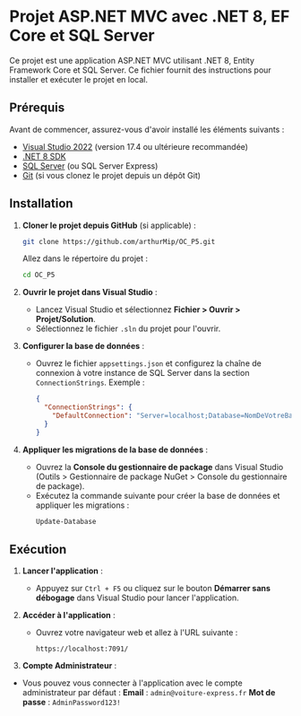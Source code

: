 # Projet ASP.NET MVC avec .NET 8, EF Core et SQL Server

Ce projet est une application ASP.NET MVC utilisant .NET 8, Entity Framework Core et SQL Server. Ce fichier fournit des instructions pour installer et exécuter le projet en local.

## Prérequis

Avant de commencer, assurez-vous d'avoir installé les éléments suivants :

- [Visual Studio 2022](https://visualstudio.microsoft.com/fr/downloads/) (version 17.4 ou ultérieure recommandée)
- [.NET 8 SDK](https://dotnet.microsoft.com/download/dotnet/8.0)
- [SQL Server](https://www.microsoft.com/fr-fr/sql-server) (ou SQL Server Express)
- [Git](https://git-scm.com/) (si vous clonez le projet depuis un dépôt Git)

## Installation

1. **Cloner le projet depuis GitHub** (si applicable) :

   ```bash
   git clone https://github.com/arthurMip/OC_P5.git
   ```

   Allez dans le répertoire du projet :

   ```bash
   cd OC_P5
   ```

2. **Ouvrir le projet dans Visual Studio** :

   - Lancez Visual Studio et sélectionnez **Fichier > Ouvrir > Projet/Solution**.
   - Sélectionnez le fichier `.sln` du projet pour l'ouvrir.

3. **Configurer la base de données** :

   - Ouvrez le fichier `appsettings.json` et configurez la chaîne de connexion à votre instance de SQL Server dans la section `ConnectionStrings`. Exemple :
     ```json
     {
       "ConnectionStrings": {
         "DefaultConnection": "Server=localhost;Database=NomDeVotreBase;Trusted_Connection=True;"
       }
     }
     ```

4. **Appliquer les migrations de la base de données** :
   - Ouvrez la **Console du gestionnaire de package** dans Visual Studio (Outils > Gestionnaire de package NuGet > Console du gestionnaire de package).
   - Exécutez la commande suivante pour créer la base de données et appliquer les migrations :
     ```bash
     Update-Database
     ```

## Exécution

1. **Lancer l'application** :

   - Appuyez sur `Ctrl + F5` ou cliquez sur le bouton **Démarrer sans débogage** dans Visual Studio pour lancer l'application.

2. **Accéder à l'application** :

   - Ouvrez votre navigateur web et allez à l'URL suivante :
     ```
     https://localhost:7091/
     ```

3. **Compte Administrateur** :

- Vous pouvez vous connecter à l'application avec le compte administrateur par défaut :
  **Email** : `admin@voiture-express.fr`
  **Mot de passe** : `AdminPassword123!`
